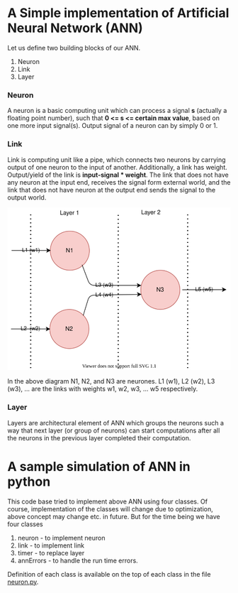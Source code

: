 # A Simple implementation of Artificial Neural Network (ANN)
Let us define two building blocks of our ANN. 
1.  Neuron
2.  Link
3.  Layer
### Neuron 
A neuron is a basic computing unit which can process a signal **s** (actually a floating point number), such that **0 <= s <= certain max value**, 
based on one more input signal(s). Output signal of a neuron can by simply 0 or 1.

### Link
Link is computing unit like a pipe, which connects two neurons by carrying output of one neuron to the input of another.
Additionally, a link has weight. Output/yield of the link is **input-signal * weight**. The link that does not have any neuron
at the input end, receives the signal form external world, and the link that does not have neuron at the output end sends
the signal to the output world.

![alt text](./images/ann.svg)

In the above diagram N1, N2, and N3 are neurones. L1 (w1), L2 (w2), L3 (w3), ... are the links with weights w1, w2, w3, ... w5 respectively.

### Layer
Layers are architectural element of ANN which groups the neurons such a way that next layer (or group of neurons) can start computations after all 
the neurons in the previous layer completed their computation.

# A sample simulation of ANN in python
This code base tried to implement above ANN using four classes. Of course, implementation of the classes will change due to optimization, above 
concept may change etc. in future. But for the time being we have four classes
1. neuron - to implement neuron
2. link - to implement link
3. timer - to replace layer
4. annErrors - to handle the run time errors.

Definition of each class is available on the top of each class in the file [neuron.py](./neuron.py).

